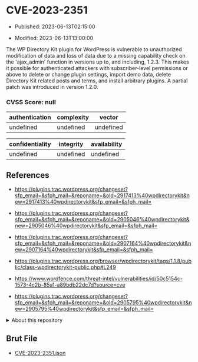 # CVE-2023-2351

- Published: 2023-06-13T02:15:00

- Modified: 2023-06-13T13:00:00

The WP Directory Kit plugin for WordPress is vulnerable to unauthorized modification of data and loss of data due to a missing capability check on the 'ajax_admin' function in versions up to, and including, 1.2.3. This makes it possible for authenticated attackers with subscriber-level permissions or above to delete or change plugin settings, import demo data, delete Directory Kit related posts and terms, and install arbitrary plugins. A partial patch was introduced in version 1.2.0.

### CVSS Score: **null**

| authentication | complexity | vector |
| --- | --- | --- |
| undefined | undefined | undefined |

| confidentiality | integrity | availability |
| --- | --- | --- |
| undefined | undefined | undefined |

## References

* https://plugins.trac.wordpress.org/changeset?sfp_email=&sfph_mail=&reponame=&old=2917413%40wpdirectorykit&new=2917413%40wpdirectorykit&sfp_email=&sfph_mail=

* https://plugins.trac.wordpress.org/changeset?sfp_email=&sfph_mail=&reponame=&old=2905046%40wpdirectorykit&new=2905046%40wpdirectorykit&sfp_email=&sfph_mail=

* https://plugins.trac.wordpress.org/changeset?sfp_email=&sfph_mail=&reponame=&old=2907164%40wpdirectorykit&new=2907164%40wpdirectorykit&sfp_email=&sfph_mail=

* https://plugins.trac.wordpress.org/browser/wpdirectorykit/tags/1.1.8/public/class-wpdirectorykit-public.php#L249

* https://www.wordfence.com/threat-intel/vulnerabilities/id/50c5154c-1573-4c2b-85a1-a89bdb22dc7d?source=cve

* https://plugins.trac.wordpress.org/changeset?sfp_email=&sfph_mail=&reponame=&old=2905795%40wpdirectorykit&new=2905795%40wpdirectorykit&sfp_email=&sfph_mail=

<details>
<summary>About this repository</summary> 

  This repository is part of the project [Live Hack CVE](https://github.com/Live-Hack-CVE). Main website can be found [www.live-hack.org](https://www.live-hack.org) 
  
  Made by [Sn0wAlice](https://github.com/Sn0wAlice) for the people that care about security and need to have a feed of the latest CVEs. Hope you enjoy it, don't forget to star the repo and follow me on [Twitter](https://twitter.com/Sn0wAlice) and [Github](https://github.com/Sn0wAlice). And that is my [personnal website](https://www.alice-snow.me/)

  - [Home Page](https://github.com/Live-Hack-CVE)
  - [Framework](https://github.com/Live-Hack-CVE/cve-framework)
  - [CVE database](https://github.com/Live-Hack-CVE/full_database)
  - [Changelog](https://github.com/Live-Hack-CVE/Changelog)
</details>

## Brut File

* [CVE-2023-2351.json](https://raw.githubusercontent.com/Live-Hack-CVE/full_database/main/cves/2023/CVE-2023-2351.json)

